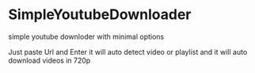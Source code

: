 # SimpleYoutubeDownloader
simple youtube downloder with minimal options 

Just paste Url and Enter it will auto detect video or playlist and it will auto download videos in 720p 

